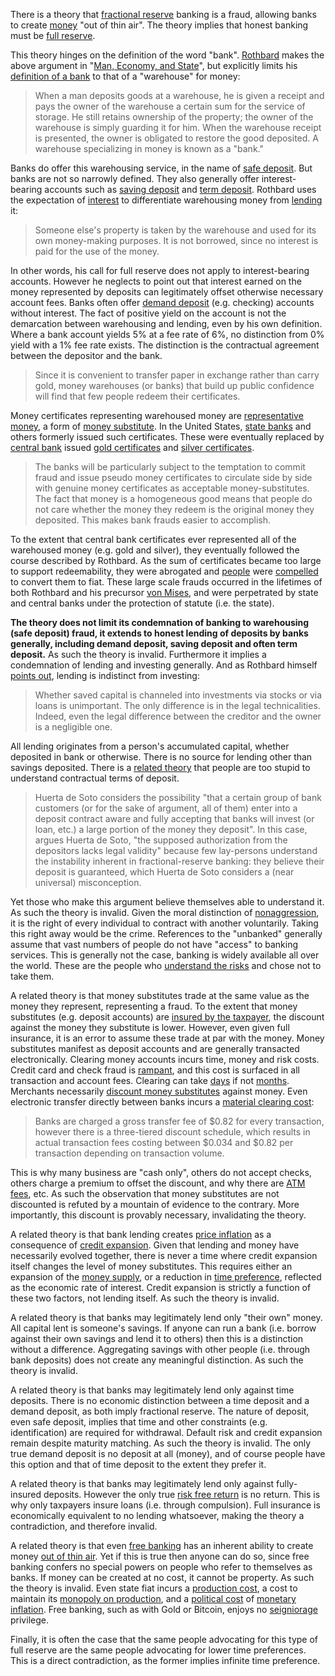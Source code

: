There is a theory that [fractional reserve](https://en.wikipedia.org/wiki/Fractional-reserve_banking) banking is a fraud, allowing banks to create [money](Money-Taxonomy) "out of thin air". The theory implies that honest banking must be [full reserve](https://en.wikipedia.org/wiki/Full-reserve_banking).

This theory hinges on the definition of the word "bank". [Rothbard](https://en.wikipedia.org/wiki/Murray_Rothbard) makes the above argument in "[Man, Economy, and State](https://mises.org/library/man-economy-and-state-power-and-market/html)", but explicitly limits his [definition of a bank](https://mises.org/library/man-economy-and-state-power-and-market/html/pp/1086) to that of a "warehouse" for money:

> When a man deposits goods at a warehouse, he is given a receipt and pays the owner of the warehouse a certain sum for the service of storage. He still retains ownership of the property; the owner of the warehouse is simply guarding it for him. When the warehouse receipt is presented, the owner is obligated to restore the good deposited. A warehouse specializing in money is known as a "bank."

Banks do offer this warehousing service, in the name of [safe deposit](https://en.wikipedia.org/wiki/Safe_deposit_box). But banks are not so narrowly defined. They also generally offer interest-bearing accounts such as [saving deposit](https://en.wikipedia.org/wiki/Savings_account) and [term deposit](https://en.wikipedia.org/wiki/Time_deposit). Rothbard uses the expectation of [interest](Glossary#interest) to differentiate warehousing money from [lending](Glossary#lend) it:

> Someone else's property is taken by the warehouse and used for its own money-making purposes. It is not borrowed, since no interest is paid for the use of the money.

In other words, his call for full reserve does not apply to interest-bearing accounts. However he neglects to point out that interest earned on the money represented by deposits can legitimately offset otherwise necessary account fees. Banks often offer [demand deposit](https://en.wikipedia.org/wiki/Transaction_account) (e.g. checking) accounts without interest. The fact of positive yield on the account is not the demarcation between warehousing and lending, even by his own definition. Where a bank account yields 5% at a fee rate of 6%, no distinction from 0% yield with a 1% fee rate exists. The distinction is the contractual agreement between the depositor and the bank.

> Since it is convenient to transfer paper in exchange rather than carry gold, money warehouses (or banks) that build up public confidence will find that few people redeem their certificates.

Money certificates representing warehoused money are [representative money](https://en.wikipedia.org/wiki/Representative_money), a form of [money substitute](https://wiki.mises.org/wiki/Money_substitutes). In the United States, [state banks](https://en.wikipedia.org/wiki/State_bank) and others formerly issued such certificates. These were eventually replaced by [central bank](https://en.wikipedia.org/wiki/Central_bank) issued [gold certificates](https://en.wikipedia.org/wiki/Gold_certificate) and [silver certificates](https://en.wikipedia.org/wiki/Silver_certificate).

> The banks will be particularly subject to the temptation to commit fraud and issue pseudo money certificates to circulate side by side with genuine money certificates as acceptable money-substitutes. The fact that money is a homogeneous good means that people do not care whether the money they redeem is the original money they deposited. This makes bank frauds easier to accomplish.

To the extent that central bank certificates ever represented all of the warehoused money (e.g. gold and silver), they eventually followed the course described by Rothbard. As the sum of certificates became too large to support redeemability, they were abrogated and [people](Glossary#person) were [compelled](https://en.wikipedia.org/wiki/Gold_Reserve_Act) to convert them to fiat. These large scale frauds occurred in the lifetimes of both Rothbard and his precursor [von Mises](https://en.wikipedia.org/wiki/Ludwig_von_Mises), and were perpetrated by state and central banks under the protection of statute (i.e. the state).

**The theory does not limit its condemnation of banking to warehousing (safe deposit) fraud, it extends to honest lending of deposits by banks generally, including demand deposit, saving deposit and often term deposit.** As such the theory is invalid. Furthermore it implies a condemnation of lending and investing generally. And as Rothbard himself [points out](https://mises.org/library/man-economy-and-state-power-and-market/html/p/996), lending is indistinct from investing:

> Whether saved capital is channeled into investments via stocks or via loans is unimportant. The only difference is in the legal technicalities. Indeed, even the legal difference between the creditor and the owner is a negligible one.

All lending originates from a person's accumulated capital, whether deposited in bank or otherwise. There is no source for lending other than savings deposited. There is a [related theory](https://en.wikipedia.org/wiki/Jes%C3%BAs_Huerta_de_Soto#Austrian_business_cycle_and_full_reserve_banking) that people are too stupid to understand contractual terms of deposit.

> Huerta de Soto considers the possibility "that a certain group of bank customers (or for the sake of argument, all of them) enter into a deposit contract aware and fully accepting that banks will invest (or loan, etc.) a large portion of the money they deposit". In this case, argues Huerta de Soto, "the supposed authorization from the depositors lacks legal validity" because few lay-persons understand the instability inherent in fractional-reserve banking: they believe their deposit is guaranteed, which Huerta de Soto considers a (near universal) misconception.

Yet those who make this argument believe themselves able to understand it. As such the theory is invalid. Given the moral distinction of [nonaggression](https://en.wikipedia.org/wiki/Non-aggression_principle), it is the right of every individual to contract with another voluntarily. Taking this right away would be the crime. References to the "unbanked" generally assume that vast numbers of people do not have "access" to banking services. This is generally not the case, banking is widely available all over the world. These are the people who [understand the risks](https://www.reuters.com/article/zimbabwe-crisis-cbank/zimbabwe-c-bank-says-raided-private-bank-accounts-idUSLK23553320090420) and chose not to take them.

A related theory is that money substitutes trade at the same value as the money they represent, representing a fraud. To the extent that money substitutes (e.g. deposit accounts) are [insured by the taxpayer](https://www.fdic.gov/), the discount against the money they substitute is lower. However, even given full insurance, it is an error to assume these trade at par with the money. Money substitutes manifest as deposit accounts and are generally transacted electronically. Clearing money accounts incurs time, money and risk costs. Credit card and check fraud is [rampant](https://en.wikipedia.org/wiki/Credit_card_fraud), and this cost is surfaced in all transaction and account fees. Clearing can take [days](https://en.wikipedia.org/wiki/Cheque_clearing) if not [months](https://en.wikipedia.org/wiki/Chargeback). Merchants necessarily [discount money substitutes](https://en.wikipedia.org/wiki/Merchant_account#Discount_rates) against money. Even electronic transfer directly between banks incurs a [material clearing cost](https://en.wikipedia.org/wiki/Fedwire):

> Banks are charged a gross transfer fee of $0.82 for every transaction, however there is a three-tiered discount schedule, which results in actual transaction fees costing between $0.034 and $0.82 per transaction depending on transaction volume.

This is why many business are "cash only", others do not accept checks, others charge a premium to offset the discount, and  why there are [ATM fees](https://en.wikipedia.org/wiki/ATM_usage_fees), etc. As such the observation that money substitutes are not discounted is refuted by a mountain of evidence to the contrary. More importantly, this discount is provably necessary, invalidating the theory.

A related theory is that bank lending creates [price inflation](https://en.wikipedia.org/wiki/Inflation) as a consequence of [credit expansion](Credit-Expansion-Fallacy). Given that lending and money have necessarily evolved together, there is never a time where credit expansion itself changes the level of money substitutes. This requires either an expansion of the [money supply](https://en.wikipedia.org/wiki/Gold_mining), or a reduction in [time preference](Time-Preference-Fallacy), reflected as the economic rate of interest. Credit expansion is strictly a function of these two factors, not lending itself. As such the theory is invalid.

A related theory is that banks may legitimately lend only "their own" money. All capital lent is someone's savings. If anyone can run a bank (i.e. borrow against their own savings and lend it to others) then this is a distinction without a difference. Aggregating savings with other people (i.e. through bank deposits) does not create any meaningful distinction. As such the theory is invalid.

A related theory is that banks may legitimately lend only against time deposits. There is no economic distinction between a time deposit and a demand deposit, as both imply fractional reserve. The nature of deposit, even safe deposit, implies that time and other constraints (e.g. identification) are required for withdrawal. Default risk and credit expansion remain despite maturity matching. As such the theory is invalid. The only true demand deposit is no deposit at all (money), and of course people have this option and that of time deposit to the extent they prefer it.

A related theory is that banks may legitimately lend only against fully-insured deposits. However the only true [risk free return](Risk-Free-Return-Fallacy) is no return. This is why only taxpayers insure loans (i.e. through compulsion). Full insurance is economically equivalent to no lending whatsoever, making the theory a contradiction, and therefore invalid.

A related theory is that even [free banking](https://en.wikipedia.org/wiki/Free_banking) has an inherent ability to create money [out of thin air](Thin-Air-Fallacy). Yet if this is true then anyone can do so, since free banking confers no special powers on people who refer to themselves as banks. If money can be created at no cost, it cannot be property. As such the theory is invalid. Even state fiat incurs a [production cost](https://www.federalreserve.gov/faqs/currency_12771.htm), a cost to maintain its [monopoly on production](https://en.wikipedia.org/wiki/Counterfeit), and a [political cost](https://en.wikipedia.org/wiki/Crisis_in_Venezuela) of [monetary inflation](https://en.wikipedia.org/wiki/Monetary_inflation). Free banking, such as with Gold or Bitcoin, enjoys no [seigniorage](https://en.wikipedia.org/wiki/Seigniorage) privilege.

Finally, it is often the case that the same people advocating for this type of full reserve are the same people advocating for lower time preferences. This is a direct contradiction, as the former implies infinite time preference.